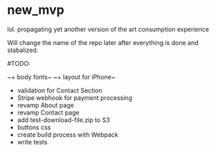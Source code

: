 # new_mvp
lol. propagating yet another version of the art consumption experience  

Will change the name of the repo later after everything is done and stabalized.



#TODO:

~+ body fonts~
~+ layout for iPhone~
+ validation for Contact Section
+ Stripe webhook for payment processing
+ revamp About page
+ revamp Contact page
+ add test-download-file.zip to S3
+ buttons css
+ create build process with Webpack
+ write tests
